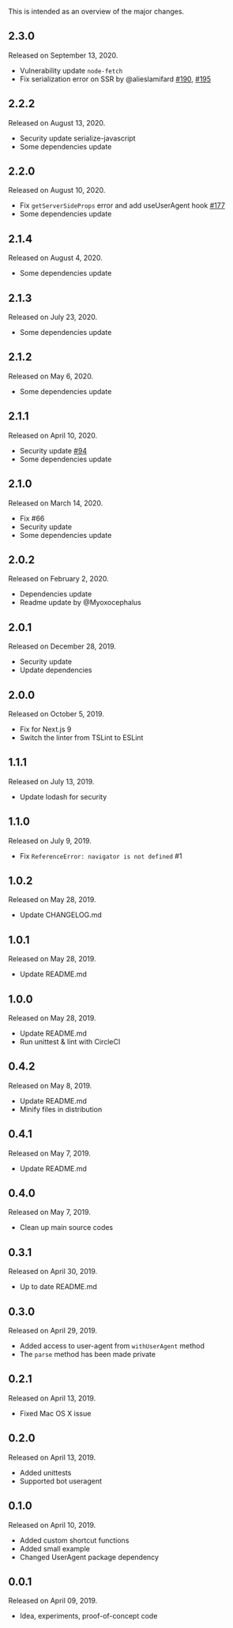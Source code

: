 This is intended as an overview of the major changes.

## 2.3.0

Released on September 13, 2020.

* Vulnerability update `node-fetch`
* Fix serialization error on SSR by @alieslamifard [#190](https://github.com/tokuda109/next-useragent/pull/190), [#195](https://github.com/tokuda109/next-useragent/pull/195)

## 2.2.2

Released on August 13, 2020.

* Security update serialize-javascript
* Some dependencies update

## 2.2.0

Released on August 10, 2020.

* Fix `getServerSideProps` error and add useUserAgent hook [#177](https://github.com/tokuda109/next-useragent/issues/177)
* Some dependencies update

## 2.1.4

Released on August 4, 2020.

* Some dependencies update

## 2.1.3

Released on July 23, 2020.

* Some dependencies update

## 2.1.2

Released on May 6, 2020.

* Some dependencies update

## 2.1.1

Released on April 10, 2020.

* Security update [#94](https://github.com/tokuda109/next-useragent/pull/94)
* Some dependencies update

## 2.1.0

Released on March 14, 2020.

* Fix #66
* Security update
* Some dependencies update

## 2.0.2

Released on February 2, 2020.

* Dependencies update
* Readme update by @Myoxocephalus

## 2.0.1

Released on December 28, 2019.

* Security update
* Update dependencies

## 2.0.0

Released on October 5, 2019.

* Fix for Next.js 9
* Switch the linter from TSLint to ESLint

## 1.1.1

Released on July 13, 2019.

* Update lodash for security

## 1.1.0

Released on July 9, 2019.

* Fix `ReferenceError: navigator is not defined` #1

## 1.0.2

Released on May 28, 2019.

* Update CHANGELOG.md

## 1.0.1

Released on May 28, 2019.

* Update README.md

## 1.0.0

Released on May 28, 2019.

* Update README.md
* Run unittest & lint with CircleCI

## 0.4.2

Released on May 8, 2019.

* Update README.md
* Minify files in distribution

## 0.4.1

Released on May 7, 2019.

* Update README.md

## 0.4.0

Released on May 7, 2019.

* Clean up main source codes

## 0.3.1

Released on April 30, 2019.

* Up to date README.md

## 0.3.0

Released on April 29, 2019.

* Added access to user-agent from `withUserAgent` method
* The `parse` method has been made private

## 0.2.1

Released on April 13, 2019.

* Fixed Mac OS X issue

## 0.2.0

Released on April 13, 2019.

* Added unittests
* Supported bot useragent

## 0.1.0

Released on April 10, 2019.

* Added custom shortcut functions
* Added small example
* Changed UserAgent package dependency

## 0.0.1

Released on April 09, 2019.

* Idea, experiments, proof-of-concept code

